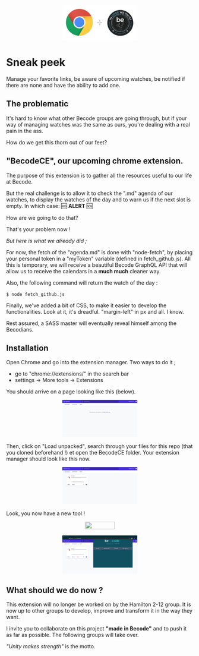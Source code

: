 <p align="center">
  <img src="assets/chrome-and-becode.png" style="width:40%;height:40%;">
</p>

# Sneak peek

Manage your favorite links, be aware of upcoming watches, be notified if there are none and have the ability to add one.

## The problematic

It's hard to know what other Becode groups are going through, but if your way of managing watches was the same as ours, you're dealing with a real pain in the ass.

How do we get this thorn out of our feet?

## "BecodeCE", our upcoming chrome extension.

The purpose of this extension is to gather all the resources useful to our life at Becode.

But the real challenge is to allow it to check the ".md" agenda of our watches, to display the watches of the day and to warn us if the next slot is empty. 
In which case: :sos: **ALERT** :sos:

How are we going to do that? 

That's your problem now !

*But here is what we already did ;*

For now, the fetch of the "agenda.md" is done with "node-fetch", by placing your personal token in a "myToken" variable (defined in fetch_github.js).
All this is temporary, we will receive a beautiful Becode GraphQL API that will allow us to receive the calendars in a **much much** cleaner way.

Also, the following command will return the watch of the day :
```
$ node fetch_github.js
```
Finally, we've added a bit of CSS, to make it easier to develop the functionalities.
Look at it, it's dreadful. 
"margin-left" in px and all. I know.

Rest assured, a SASS master will eventually reveal himself among the Becodians.

## Installation

Open Chrome and go into the extension manager. Two ways to do it ;
- go to "chrome://extensions/" in the search bar
- settings -> More tools -> Extensions

You should arrive on a page looking like this (below).
<p align="center">
  <img src="assets/extensions_panel.png" style="width:40%;height:40%;">
</p>

Then, click on "Load unpacked", search through your files for this repo (that you cloned beforehand !) et open the BecodeCE folder.
Your extension manager should look like this now.
<p align="center">
  <img src="assets/extensions_panel2.png" style="width:40%;height:40%;">
</p>

Look, you now have a new tool !
<p align="center">
  <img src="assets/BecodeCE_link.png" style="width:40%;height:40%;">
</p>
<p align="center">
  <img src="assets/BecodeCE_open.png" style="width:40%;height:40%;">
</p>

## What should we do now ?

This extension will no longer be worked on by the Hamilton 2-12 group. It is now up to other groups to develop, improve and transform it in the way they want.

I invite you to collaborate on this project **"made in Becode"** and to push it as far as possible. The following groups will take over.

*"Unity makes strength"* is the motto.
